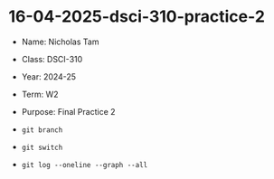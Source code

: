 # 16-04-2025-dsci-310-practice-2

- Name: Nicholas Tam
- Class: DSCI-310
- Year: 2024-25
- Term: W2
- Purpose: Final Practice 2

- `git branch`
- `git switch`
- `git log --oneline --graph --all`
